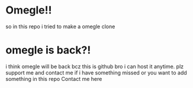 # Omegle!!

so in this repo i tried to make a omegle clone 

# omegle is back?!

i think omegle will be back
bcz this is github bro i can host it anytime. plz support me and contact me if i have something missed or you want to add something in this repo
<a mailto="rehanjaye01@gmail.com"> Contact me here</a>
